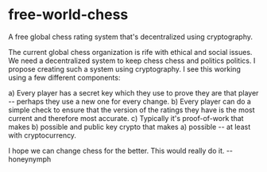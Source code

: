 # free-world-chess
A free global chess rating system that's decentralized using cryptography. 

The current global chess organization is rife with ethical and social issues. We need a decentralized system to keep chess chess and politics politics. I propose creating such a system using cryptography. I see this working using a few different components: 

a) Every player has a secret key which they use to prove they are that player -- perhaps they use a new one for every change. 
b) Every player can do a simple check to ensure that the version of the ratings they have is the most current and therefore most accurate. 
c) Typically it's proof-of-work that makes b) possible and public key crypto that makes a) possible -- at least with cryptocurrency.

I hope we can change chess for the better. This would really do it.
--honeynymph


